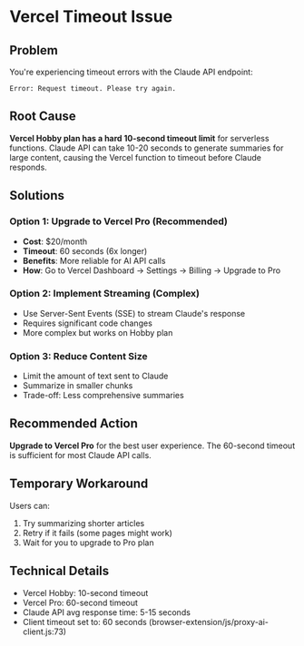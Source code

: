 # Vercel Timeout Issue

## Problem

You're experiencing timeout errors with the Claude API endpoint:

```
Error: Request timeout. Please try again.
```

## Root Cause

**Vercel Hobby plan has a hard 10-second timeout limit** for serverless functions. Claude API can take 10-20 seconds to generate summaries for large content, causing the Vercel function to timeout before Claude responds.

## Solutions

### Option 1: Upgrade to Vercel Pro (Recommended)

- **Cost**: $20/month
- **Timeout**: 60 seconds (6x longer)
- **Benefits**: More reliable for AI API calls
- **How**: Go to Vercel Dashboard → Settings → Billing → Upgrade to Pro

### Option 2: Implement Streaming (Complex)

- Use Server-Sent Events (SSE) to stream Claude's response
- Requires significant code changes
- More complex but works on Hobby plan

### Option 3: Reduce Content Size

- Limit the amount of text sent to Claude
- Summarize in smaller chunks
- Trade-off: Less comprehensive summaries

## Recommended Action

**Upgrade to Vercel Pro** for the best user experience. The 60-second timeout is sufficient for most Claude API calls.

## Temporary Workaround

Users can:

1. Try summarizing shorter articles
2. Retry if it fails (some pages might work)
3. Wait for you to upgrade to Pro plan

## Technical Details

- Vercel Hobby: 10-second timeout
- Vercel Pro: 60-second timeout
- Claude API avg response time: 5-15 seconds
- Client timeout set to: 60 seconds (browser-extension/js/proxy-ai-client.js:73)
